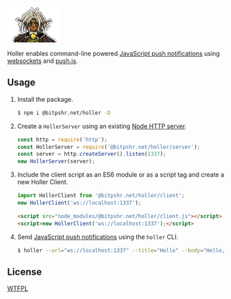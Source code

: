 ![Holler logo](logo.png?raw=true)

Holler enables command-line powered [JavaScript push notifications](https://developer.mozilla.org/en-US/docs/Web/API/notification) using [websockets](https://developer.mozilla.org/en-US/docs/Web/API/WebSockets_API) and [push.js](https://github.com/Nickersoft/push.js/).

## Usage

1. Install the package.
	```sh
	$ npm i @bitpshr.net/holler -D
	```
2. Create a `HollerServer` using an existing [Node HTTP server](https://nodejs.org/api/http.html).
	```js
	const http = require('http');
	const HollerServer = require('@bitpshr.net/holler/server');
	const server = http.createServer().listen(1337);
	new HollerServer(server);
	```

3. Include the client script as an ES6 module or as a script tag and create a new Holler Client.
	```js
	import HollerClient from '@bitpshr.net/holler/client';
	new HollerClient('ws://localhost:1337');
	```

	```html
	<script src="node_modules/@bitpshr.net/holler/client.js"></script>
	<script>new HollerClient('ws://localhost:1337');</script>
	```

4. Send [JavaScript push notifications](https://developer.mozilla.org/en-US/docs/Web/API/notification) using the `holler` CLI.
	```sh
	$ holler --url="ws://localhost:1337" --title="Hello" --body="Hello, world"
	```

## License

[WTFPL](http://www.wtfpl.net/)
